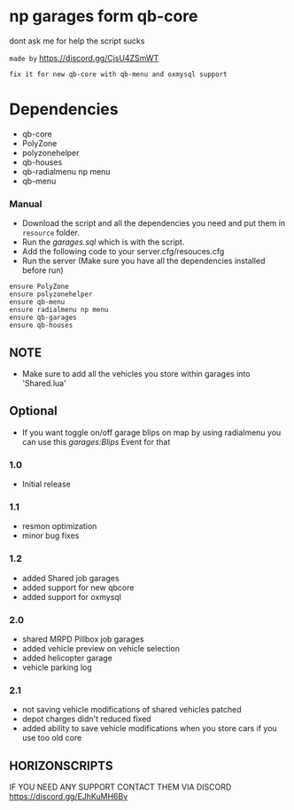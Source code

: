 # np garages form qb-core

dont ask me for help the script sucks


``` made by ``` https://discord.gg/CjsU4ZSmWT

```
fix it for new qb-core with qb-menu and oxmysql support
```


# Dependencies
* qb-core
* PolyZone
* polyzonehelper
* qb-houses
* qb-radialmenu np menu
* qb-menu

### Manual
- Download the script and all the dependencies you need and put them in `resource` folder.
- Run the *garages.sql* which is with the script.
- Add the following code to your server.cfg/resouces.cfg
- Run the server (Make sure you have all the dependencies installed before run)
```
ensure PolyZone
ensure polyzonehelper
ensure qb-menu
ensure radialmenu np menu
ensure qb-garages
ensure qb-houses
```

## NOTE
* Make sure to add all the vehicles you store within garages into 'Shared.lua'

## Optional
* If you want toggle on/off garage blips on map by using radialmenu you can use this *garages:Blips* Event for that

### 1.0
* Initial release

### 1.1
* resmon optimization
* minor bug fixes

### 1.2
* added Shared job garages
* added support for new qbcore
* added support for oxmysql

### 2.0
* shared MRPD Pillbox job garages
* added vehicle preview on vehicle selection
* added helicopter garage
* vehicle parking log

### 2.1
* not saving vehicle modifications of shared vehicles patched
* depot charges didn't reduced fixed
* added ability to save vehicle modifications when you store cars if you use too old core

## HORIZONSCRIPTS ##
IF YOU NEED ANY SUPPORT CONTACT THEM VIA DISCORD https://discord.gg/EJhKuMH6Bv
